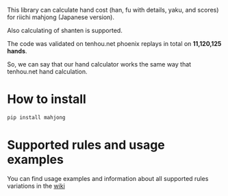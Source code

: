 This library can calculate hand cost (han, fu with details, yaku, and scores) for riichi mahjong (Japanese version).

Also calculating of shanten is supported.

The code was validated on tenhou.net phoenix replays in total on **11,120,125 hands**.

So, we can say that our hand calculator works the same way that tenhou.net hand calculation.

# How to install

```bash
pip install mahjong
```

# Supported rules and usage examples

You can find usage examples and information about all supported rules variations in the [wiki](https://github.com/MahjongRepository/mahjong/wiki)